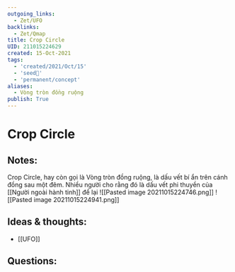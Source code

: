 ```yaml
---
outgoing_links:
  - Zet/UFO
backlinks:
  - Zet/Qmap
title: Crop Circle
UID: 211015224629
created: 15-Oct-2021
tags:
  - 'created/2021/Oct/15'
  - 'seed🥜'
  - 'permanent/concept'
aliases:
  - Vòng tròn đồng ruộng
publish: True
---
```

# Crop Circle

## Notes:
Crop Circle, hay còn gọi là Vòng tròn đồng ruộng, là dấu vết bí ẩn trên cánh đồng sau một đêm. Nhiều người cho rằng đó là dấu vết phi thuyền của [[Người ngoài hành tinh]] để lại
![[Pasted image 20211015224746.png]]
![[Pasted image 20211015224941.png]]
## Ideas & thoughts:
- [[UFO]]
## Questions:

